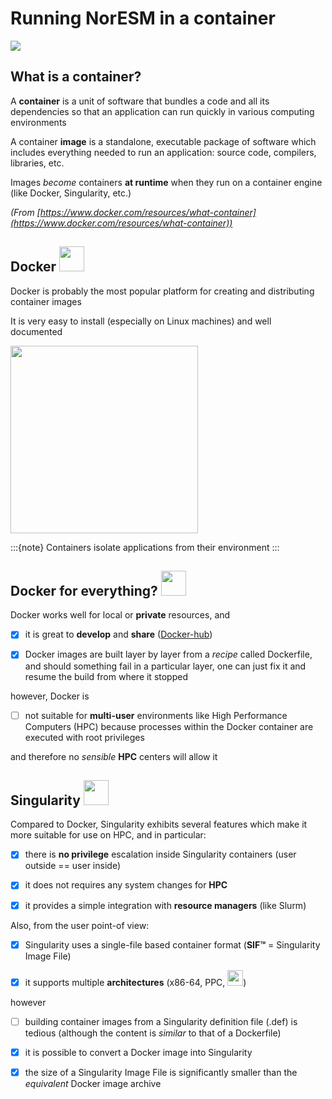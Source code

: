 # Running NorESM in a container

![](/paul-teysen-bukjsECgmeU-unsplash.jpg)

## What is a container?

A **container** is a unit of software that bundles a code and all its dependencies so that an application can run quickly in various computing environments

A container **image** is a standalone, executable package of software which includes everything needed to run an application: source code, compilers, libraries, etc.

Images *become* containers **at runtime** when they run on a container engine (like Docker, Singularity, etc.) 

*(From [https://www.docker.com/resources/what-container](https://www.docker.com/resources/what-container))*

## Docker <img src="https://www.docker.com/sites/default/files/d8/styles/role_icon/public/2019-07/Docker-Logo-White-RGB_Vertical-BG_0.png?itok=8Tuac9I3" height="40">

 
Docker is probably the most popular platform for creating and distributing container images

It is very easy to install (especially on Linux machines) and well documented

<img src="https://www.docker.com/sites/default/files/d8/styles/large/public/2018-11/container-what-is-container.png?itok=vle7kjDj" height="300">

:::{note}
Containers isolate applications from their environment
:::

## Docker for everything? <img src="https://w7.pngwing.com/pngs/636/195/png-transparent-warning-sign-traffic-sign-hazard-warning-signs-text-logo-copyright-thumbnail.png" height="40">

Docker works well for local or **private** resources, and 

- [x] it is great to **develop** and **share** ([Docker-hub](https://hub.docker.com))

- [x] Docker images are built layer by layer from a *recipe* called Dockerfile, and should something fail in a particular layer, one can just fix it and resume the build from where it stopped

however, Docker is

- [ ] not suitable for **multi-user** environments like High Performance Computers (HPC) because processes within the Docker container are executed with root privileges

and therefore no *sensible* **HPC** centers will allow it

## Singularity <img src="https://sylabs.io/assets/svg/singularity-logo.svg" height="40">

Compared to Docker, Singularity exhibits several features which make it more suitable for use on HPC, and in particular:

- [x] there is **no privilege** escalation inside Singularity containers (user outside == user inside)

- [x] it does not requires any system changes for **HPC**

- [x] it provides a simple integration with **resource managers** (like Slurm)

Also, from the user point-of view:

- [x] Singularity uses a single-file based container format (**SIF™** = Singularity Image File)

- [x] it supports multiple **architectures** (x86-64, PPC, <img src="https://www.arm.com/-/media/global/logos/Arm-logo-reverse-white.svg?h=175&w=300&hash=F5A828FC9C66575A911DF0B5CB3D04B4E8E5DC50&hash=F5A828FC9C66575A911DF0B5CB3D04B4E8E5DC50" height="25">)

however

- [ ] building container images from a Singularity definition file (.def) is tedious (although the content is *similar* to that of a Dockerfile)

- [x] it is possible to convert a Docker image into Singularity

- [x] the size of a Singularity Image File is significantly smaller than the *equivalent* Docker image archive
